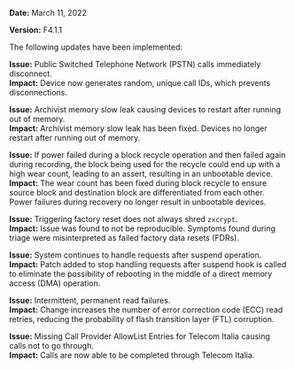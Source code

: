 **Date:** March 11, 2022

**Version:** F4.1.1

The following updates have been implemented:

**Issue:** Public Switched Telephone Network (PSTN) calls immediately
disconnect.  
**Impact:** Device now generates random, unique call IDs, which prevents
disconnections.

**Issue:** Archivist memory slow leak causing devices to restart after running
out of memory.  
**Impact:** Archivist memory slow leak has been fixed. Devices no longer restart
after running out of memory.

**Issue:** If power failed during a block recycle operation and then failed
again during recording, the block being used for the recycle could end up with
a high wear count, leading to an assert, resulting in an unbootable device.  
**Impact:** The wear count has been fixed during block recycle to ensure source
block and destination block are differentiated from each other. Power failures
during recovery no longer result in unbootable devices.

**Issue:** Triggering factory reset does not always shred `zxcrypt`.  
**Impact:** Issue was found to not be reproducible. Symptoms found during
triage were misinterpreted as failed factory data resets (FDRs).

**Issue:** System continues to handle requests after suspend operation.  
**Impact:** Patch added to stop handling requests after suspend hook is called
to eliminate the possibility of rebooting in the middle of a direct memory
access (DMA) operation.

**Issue:** Intermittent, permanent read failures.  
**Impact:** Change increases the number of error correction code (ECC) read
retries, reducing the probability of flash transition layer (FTL) corruption.

**Issue:** Missing Call Provider AllowList Entries for Telecom Italia causing
calls not to go through.  
**Impact:** Calls are now able to be completed through Telecom Italia.
